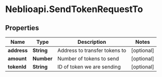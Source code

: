 # Neblioapi.SendTokenRequestTo

## Properties
Name | Type | Description | Notes
------------ | ------------- | ------------- | -------------
**address** | **String** | Address to transfer tokens to | [optional] 
**amount** | **Number** | Number of tokens to send | [optional] 
**tokenId** | **String** | ID of token we are sending | [optional] 


